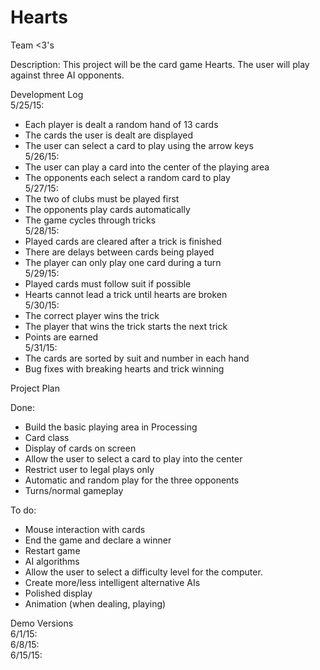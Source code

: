 # Hearts
Team <3's

Description: This project will be the card game Hearts. The user will play against three AI opponents.

Development Log
<br>5/25/15:
 - Each player is dealt a random hand of 13 cards
 - The cards the user is dealt are displayed
 - The user can select a card to play using the arrow keys
<br>5/26/15:
 - The user can play a card into the center of the playing area
 - The opponents each select a random card to play
<br>5/27/15:
 - The two of clubs must be played first
 - The opponents play cards automatically
 - The game cycles through tricks
<br>5/28/15:
 - Played cards are cleared after a trick is finished
 - There are delays between cards being played
 - The player can only play one card during a turn
<br>5/29/15:
 - Played cards must follow suit if possible
 - Hearts cannot lead a trick until hearts are broken
<br>5/30/15:
 - The correct player wins the trick
 - The player that wins the trick starts the next trick
 - Points are earned
<br>5/31/15:
 - The cards are sorted by suit and number in each hand
 - Bug fixes with breaking hearts and trick winning

Project Plan

Done:
 - Build the basic playing area in Processing 
 - Card class
 - Display of cards on screen
 - Allow the user to select a card to play into the center
 - Restrict user to legal plays only
 - Automatic and random play for the three opponents
 - Turns/normal gameplay

To do:
 - Mouse interaction with cards
 - End the game and declare a winner
 - Restart game
 - AI algorithms
 - Allow the user to select a difficulty level for the computer.
 - Create more/less intelligent alternative AIs
 - Polished display
 - Animation (when dealing, playing)
 
Demo Versions 
<br>6/1/15: 
<br>6/8/15: 
<br>6/15/15: 
